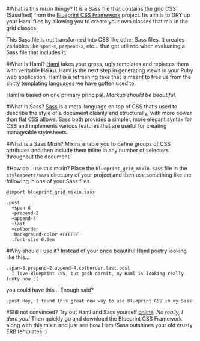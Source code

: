 #What is this mixin thingy?
It is a Sass file that contains the grid CSS (Sassified) from the
[Blueprint CSS Framework](http://www.blueprintcss.org) project.  Its aim
is to DRY up your Haml files by allowing you to create your own classes
that mix in the grid classes.

This Sass file is not transformed into CSS like other Sass files.
It creates variables like `span-x`, `prepend-x`, etc… that get utilized when 
evaluating a Sass file that includes it.

#What is Haml?
[Haml](http://haml.hamptoncatlin.com) takes your gross, ugly templates and
replaces them with veritable **Haiku**. Haml is the next step in generating
views in your Ruby web application. Haml is a refreshing take that is meant to
free us from the shitty templating languages we have gotten used to.

Haml is based on one primary principal. _Markup should be beautiful._

#What is Sass?
[Sass](http://haml.hamptoncatlin.com/docs/rdoc/classes/Sass.html) is a
meta-language on top of CSS that‘s used to describe the style of a document
cleanly and structurally, with more power than flat CSS allows. Sass both
provides a simpler, more elegant syntax for CSS and implements various
features that are useful for creating manageable stylesheets.

#What is a Sass Mixin?
Mixins enable you to define groups of CSS attributes and then
include them inline in any number of selectors throughout the document. 

#How do I use this mixin?
Place the `blueprint_grid_mixin.sass` file in the `stylesheets/sass` directory of your project and then use something like the following in one of your Sass files.

    @import blueprint_grid_mixin.sass
    
    .post
      +span-8
      +prepend-2
      +append-4
      +last
      +colborder
      :background-color #FFFFFF
      :font-size 0.9em
      
#Why should I use it?
Instead of your once beautiful Haml poetry looking like this...

    .span-8.prepend-2.append-4.colborder.last.post
      I love Blueprint CSS, but gosh darnit, my Haml is looking really funky now :(
      
you could have this...  Enough said?

    .post Hey, I found this great new way to use Blueprint CSS in my Sass!

#Still not convinced?
Try out Haml and Sass yourself [online](http://lab.hamptoncatlin.com).
_No really, I dare you!_  Then quickly go and download the Blueprint CSS Framework along with
this mixin and just see how Haml/Sass outshines your old crusty ERB templates :)